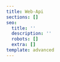 ```yaml
---
title: Web-Api
sections: []
seo:
  title: ''
  description: ''
  robots: []
  extra: []
template: advanced
---
```

